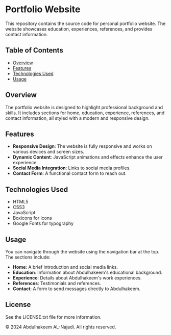 # Portfolio Website

This repository contains the source code for personal portfolio website. The website showcases education, experiences, references, and provides contact information.

## Table of Contents

- [Overview](#overview)
- [Features](#features)
- [Technologies Used](#technologies-used)
- [Usage](#usage)

## Overview

The portfolio website is designed to highlight professional background and skills. It includes sections for home, education, experience, references, and contact information, all styled with a modern and responsive design.

## Features

- **Responsive Design**: The website is fully responsive and works on various devices and screen sizes.
- **Dynamic Content**: JavaScript animations and effects enhance the user experience.
- **Social Media Integration**: Links to social media profiles.
- **Contact Form**: A functional contact form to reach out.

## Technologies Used

- HTML5
- CSS3
- JavaScript
- Boxicons for icons
- Google Fonts for typography

## Usage

You can navigate through the website using the navigation bar at the top. The sections include:

- **Home**: A brief introduction and social media links.
- **Education**: Information about Abdulhakeem's educational background.
- **Experience**: Details about Abdulhakeem's work experiences.
- **References**: Testimonials and references.
- **Contact**: A form to send messages directly to Abdulhakeem.

## License

See the LICENSE.txt file for more information.

&copy; 2024 Abdulhakeem AL-Najadi. All rights reserved.
